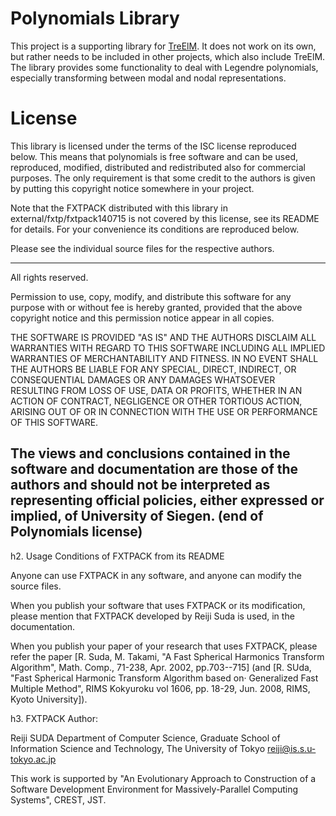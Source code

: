 Polynomials Library
===================

This project is a supporting library for [TreElM](https://bitbucket.org/apesteam/treelm).
It does not work on its own, but rather needs to be included in
other projects, which also include TreElM.
The library provides some functionality to deal with Legendre polynomials,
especially transforming between modal and nodal representations.

License
=======

This library is licensed under the terms of the ISC license reproduced below.
This means that polynomials is free software and can be used, reproduced,
modified, distributed and redistributed also for commercial purposes.
The only requirement is that some credit to the authors is given by putting this
copyright notice somewhere in your project.

Note that the FXTPACK distributed with this library in
external/fxtp/fxtpack140715 is not covered by this license, see its README for
details.
For your convenience its conditions are reproduced below.

Please see the individual source files for the respective authors.


---
All rights reserved.

Permission to use, copy, modify, and distribute this software for any
purpose with or without fee is hereby granted, provided that the above
copyright notice and this permission notice appear in all copies.

THE SOFTWARE IS PROVIDED "AS IS" AND THE AUTHORS DISCLAIM ALL WARRANTIES
WITH REGARD TO THIS SOFTWARE INCLUDING ALL IMPLIED WARRANTIES OF
MERCHANTABILITY AND FITNESS. IN NO EVENT SHALL THE AUTHORS BE LIABLE FOR
ANY SPECIAL, DIRECT, INDIRECT, OR CONSEQUENTIAL DAMAGES OR ANY DAMAGES
WHATSOEVER RESULTING FROM LOSS OF USE, DATA OR PROFITS, WHETHER IN AN
ACTION OF CONTRACT, NEGLIGENCE OR OTHER TORTIOUS ACTION, ARISING OUT OF
OR IN CONNECTION WITH THE USE OR PERFORMANCE OF THIS SOFTWARE.

The views and conclusions contained in the software and documentation are those
of the authors and should not be interpreted as representing official policies,
either expressed or implied, of University of Siegen.
(end of Polynomials license)
---

h2. Usage Conditions of FXTPACK from its README

Anyone can use FXTPACK in any software, and anyone can modify the
source files.

When you publish your software that uses FXTPACK or its modification,
please mention that FXTPACK developed by Reiji Suda is used, in the
documentation.

When you publish your paper of your research that uses FXTPACK,
please refer the paper [R. Suda, M. Takami, "A Fast Spherical Harmonics
 Transform Algorithm", Math. Comp., 71-238, Apr. 2002, pp.703--715]
(and [R. SUda, "Fast Spherical Harmonic Transform Algorithm based on·
Generalized Fast Multiple Method", RIMS Kokyuroku vol 1606,
pp. 18-29, Jun. 2008, RIMS, Kyoto University]).

h3. FXTPACK Author:

Reiji SUDA
Department of Computer Science,
Graduate School of Information Science and Technology,
The University of Tokyo
reiji@is.s.u-tokyo.ac.jp

This work is supported by "An Evolutionary Approach to Construction
of a Software Development Environment for Massively-Parallel
Computing Systems", CREST, JST.
